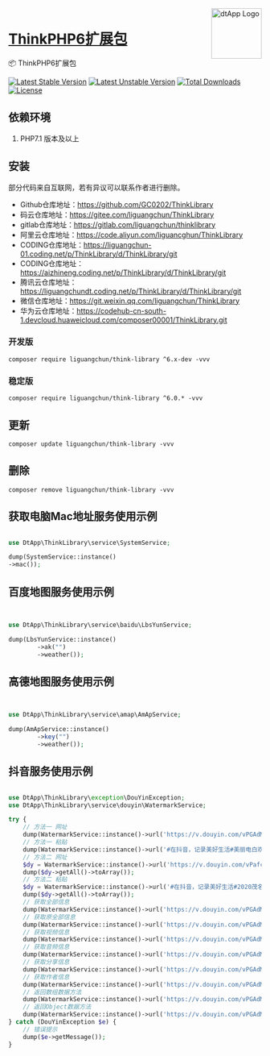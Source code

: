 <img align="right" width="100" src="https://cdn.oss.liguangchun.cn/04/999e9f2f06d396968eacc10ce9bc8a.png" alt="dtApp Logo"/>

<h1 align="left"><a href="https://www.dtapp.net/">ThinkPHP6扩展包</a></h1>

📦 ThinkPHP6扩展包

[![Latest Stable Version](https://poser.pugx.org/liguangchun/think-library/v/stable)](https://packagist.org/packages/liguangchun/think-library) 
[![Latest Unstable Version](https://poser.pugx.org/liguangchun/think-library/v/unstable)](https://packagist.org/packages/liguangchun/think-library) 
[![Total Downloads](https://poser.pugx.org/liguangchun/think-library/downloads)](https://packagist.org/packages/liguangchun/think-library) 
[![License](https://poser.pugx.org/liguangchun/think-library/license)](https://packagist.org/packages/liguangchun/think-library)

## 依赖环境

1. PHP7.1 版本及以上

## 安装

部分代码来自互联网，若有异议可以联系作者进行删除。

- Github仓库地址：https://github.com/GC0202/ThinkLibrary
- 码云仓库地址：https://gitee.com/liguangchun/ThinkLibrary
- gitlab仓库地址：https://gitlab.com/liguangchun/thinklibrary
- 阿里云仓库地址：https://code.aliyun.com/liguancghun/ThinkLibrary
- CODING仓库地址：https://liguangchun-01.coding.net/p/ThinkLibrary/d/ThinkLibrary/git
- CODING仓库地址：https://aizhineng.coding.net/p/ThinkLibrary/d/ThinkLibrary/git
- 腾讯云仓库地址：https://liguangchundt.coding.net/p/ThinkLibrary/d/ThinkLibrary/git
- 微信仓库地址：https://git.weixin.qq.com/liguangchun/ThinkLibrary
- 华为云仓库地址：https://codehub-cn-south-1.devcloud.huaweicloud.com/composer00001/ThinkLibrary.git

### 开发版
```text
composer require liguangchun/think-library ^6.x-dev -vvv
```

### 稳定版
```text
composer require liguangchun/think-library ^6.0.* -vvv
```

## 更新

```text
composer update liguangchun/think-library -vvv
```

## 删除

```text
composer remove liguangchun/think-library -vvv
```

## 获取电脑Mac地址服务使用示例

```php

use DtApp\ThinkLibrary\service\SystemService;

dump(SystemService::instance()
->mac());

```

## 百度地图服务使用示例

```php


use DtApp\ThinkLibrary\service\baidu\LbsYunService;

dump(LbsYunService::instance()
        ->ak("")
        ->weather());

```

## 高德地图服务使用示例

```php


use DtApp\ThinkLibrary\service\amap\AmApService;

dump(AmApService::instance()
        ->key("")
        ->weather());


```

## 抖音服务使用示例

```php

use DtApp\ThinkLibrary\exception\DouYinException;
use DtApp\ThinkLibrary\service\douyin\WatermarkService;

try {
    // 方法一 网址
    dump(WatermarkService::instance()->url('https://v.douyin.com/vPGAdM/')->getAll()->toArray());
    // 方法一 粘贴
    dump(WatermarkService::instance()->url('#在抖音，记录美好生活#美丽电白欢迎您 https://v.douyin.com/vPGAdM/ 复制此链接，打开【抖音短视频】，直接观看视频！')->getAll()->toArray());
    // 方法二 网址
    $dy = WatermarkService::instance()->url('https://v.douyin.com/vPafcr/');
    dump($dy->getAll()->toArray());
    // 方法二 粘贴
    $dy = WatermarkService::instance()->url('#在抖音，记录美好生活#2020茂名加油，广州加油，武汉加油！中国加油，众志成城！#航拍 #茂名#武汉 #广州 #旅拍 @抖音小助手 https://v.douyin.com/vPafcr/ 复制此链接，打开【抖音短视频】，直接观看视频！');
    dump($dy->getAll()->toArray());
    // 获取全部信息
    dump(WatermarkService::instance()->url('https://v.douyin.com/vPGAdM/')->getAll()->toArray());
    // 获取原全部信息
    dump(WatermarkService::instance()->url('https://v.douyin.com/vPGAdM/')->getApi()->toArray());
    // 获取视频信息
    dump(WatermarkService::instance()->url('https://v.douyin.com/vPGAdM/')->getVideoInfo()->toArray());
    // 获取音频信息
    dump(WatermarkService::instance()->url('https://v.douyin.com/vPGAdM/')->getMusicInfo()->toArray());
    // 获取分享信息
    dump(WatermarkService::instance()->url('https://v.douyin.com/vPGAdM/')->getShareInfo()->toArray());
    // 获取作者信息
    dump(WatermarkService::instance()->url('https://v.douyin.com/vPGAdM/')->getAuthorInfo()->toArray());
    // 返回数组数据方法
    dump(WatermarkService::instance()->url('https://v.douyin.com/vPGAdM/')->getAll()->toArray());
    // 返回Object数据方法
    dump(WatermarkService::instance()->url('https://v.douyin.com/vPGAdM/')->getAll()->toObject());
} catch (DouYinException $e) {
    // 错误提示
    dump($e->getMessage());
}
```
